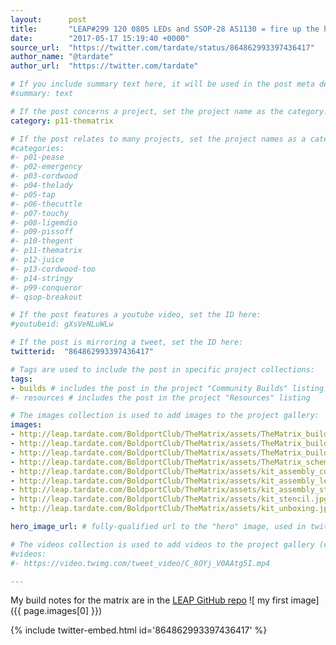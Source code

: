 ```yaml
---
layout:      post
title:       "LEAP#299 120 0805 LEDs and SSOP-28 AS1130 = fire up the hot air w @OSHStencils to build the #BoldportClub Matrix!"
date:        "2017-05-17 15:19:40 +0000"
source_url:  "https://twitter.com/tardate/status/864862993397436417"
author_name: "@tardate"
author_url:  "https://twitter.com/tardate"

# If you include summary text here, it will be used in the post meta description instead of an excerpt from the post body
#summary: text

# If the post concerns a project, set the project name as the category:
category: p11-thematrix

# If the post relates to many projects, set the project names as a categories array:
#categories:
#- p01-pease
#- p02-emergency
#- p03-cordwood
#- p04-thelady
#- p05-tap
#- p06-thecuttle
#- p07-touchy
#- p08-ligemdio
#- p09-pissoff
#- p10-thegent
#- p11-thematrix
#- p12-juice
#- p13-cordwood-too
#- p14-stringy
#- p99-conqueror
#- qsop-breakout

# If the post features a youtube video, set the ID here:
#youtubeid: gXsVeNLuWLw

# If the post is mirroring a tweet, set the ID here:
twitterid:  "864862993397436417"

# Tags are used to include the post in specific project collections:
tags:
- builds # includes the post in the project "Community Builds" listing
#- resources # includes the post in the project "Resources" listing

# The images collection is used to add images to the project gallery:
images:
- http://leap.tardate.com/BoldportClub/TheMatrix/assets/TheMatrix_build.jpg
- http://leap.tardate.com/BoldportClub/TheMatrix/assets/TheMatrix_build_front.jpg
- http://leap.tardate.com/BoldportClub/TheMatrix/assets/TheMatrix_build_rear.jpg
- http://leap.tardate.com/BoldportClub/TheMatrix/assets/TheMatrix_schematic.jpg
- http://leap.tardate.com/BoldportClub/TheMatrix/assets/kit_assembly_connector.jpg
- http://leap.tardate.com/BoldportClub/TheMatrix/assets/kit_assembly_led_placement.jpg
- http://leap.tardate.com/BoldportClub/TheMatrix/assets/kit_assembly_start.jpg
- http://leap.tardate.com/BoldportClub/TheMatrix/assets/kit_stencil.jpg
- http://leap.tardate.com/BoldportClub/TheMatrix/assets/kit_unboxing.jpg

hero_image_url: # fully-qualified url to the "hero" image, used in twitter cards for example

# The videos collection is used to add videos to the project gallery (currently only mp4):
#videos:
#- https://video.twimg.com/tweet_video/C_8OYj_V0AAtg5I.mp4

---
```


My build notes for the matrix are in the [LEAP GitHub repo](https://github.com/tardate/LittleArduinoProjects/tree/master/BoldportClub/TheMatrix)
![ my first image]({{ page.images[0] }})

{% include twitter-embed.html id='864862993397436417' %}


